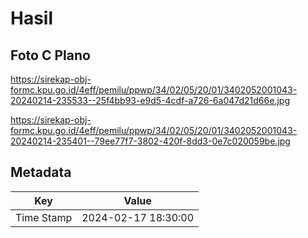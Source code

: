# Hasil

## Foto C Plano

https://sirekap-obj-formc.kpu.go.id/4eff/pemilu/ppwp/34/02/05/20/01/3402052001043-20240214-235533--25f4bb93-e9d5-4cdf-a726-6a047d21d66e.jpg

https://sirekap-obj-formc.kpu.go.id/4eff/pemilu/ppwp/34/02/05/20/01/3402052001043-20240214-235401--79ee77f7-3802-420f-8dd3-0e7c020059be.jpg


## Metadata

| Key        | Value               |
| ---------- | ------------------- |
| Time Stamp | 2024-02-17 18:30:00 |



